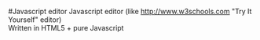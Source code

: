 #Javascript editor
Javascript editor (like http://www.w3schools.com "Try It Yourself" editor)  
Written in HTML5 + pure Javascript
